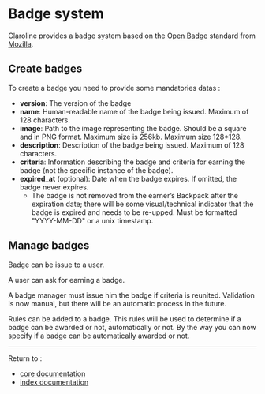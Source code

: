 Badge system
============

Claroline provides a badge system based on the [Open Badge][3] standard from [Mozilla][4].

Create badges
-------------

To create a badge you need to provide some mandatories datas :

- **version**: The version of the badge
- **name**: Human-readable name of the badge being issued. Maximum of 128 characters.
- **image**: Path to the image representing the badge. Should be a square and in PNG format. Maximum size is 256kb. Maximum size 128*128.
- **description**: Description of the badge being issued. Maximum of 128 characters.
- **criteria**: Information describing the badge and criteria for earning the badge (not the specific instance of the badge).
- **expired_at** (optional): Date when the badge expires. If omitted, the badge never expires.
    - The badge is not removed from the earner’s Backpack after the expiration date; there will be some visual/technical indicator that the badge is expired and needs to be re-upped. Must be formatted "YYYY-MM-DD" or a unix timestamp.

Manage badges
-------------

Badge can be issue to a user.

A user can ask for earning a badge.

A badge manager must issue him the badge if criteria is reunited.
Validation is now manual, but there will be an automatic process in the future.

Rules can be added to a badge.
This rules will be used to determine if a badge can be awarded or not, automatically or not.
By the way you can now specify if a badge can be automatically awarded or not.


----------

Return to :

- [core documentation][1]
- [index documentation][2]


[1]: core.md
[2]: ../index.md
[3]: http://openbadges.org/
[4]: http://www.mozilla.org/